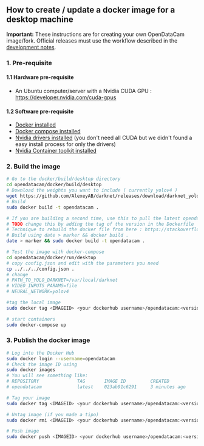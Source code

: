 ## How to create / update a docker image for a desktop machine

**Important:** These instructions are for creating your own OpenDataCam image/fork.
Official releases must use the workflow described in the [development notes](DEVELOPMENT_NOTES.md).

### 1. Pre-requisite

#### 1.1 Hardware pre-requisite

- An Ubuntu computer/server with a Nvidia CUDA GPU : https://developer.nvidia.com/cuda-gpus

#### 1.2 Software pre-requisite

- [Docker installed](https://docs.docker.com/install/linux/docker-ce/ubuntu/)
- [Docker compose installed](https://docs.docker.com/compose/install/)
- [Nvidia drivers installed](https://developer.nvidia.com/cuda-downloads) (you don't need all CUDA but we didn't found a easy install process for only the drivers)
- [Nvidia Container toolkit installed](https://github.com/NVIDIA/nvidia-docker)

### 2. Build the image

```bash
# Go to the docker/build/desktop directory
cd opendatacam/docker/build/desktop
# Download the weights you want to include ( currently yolov4 )
wget https://github.com/AlexeyAB/darknet/releases/download/darknet_yolo_v3_optimal/yolov4.weights
# Build
sudo docker build -t opendatacam .

# If you are building a second time, use this to pull the latest opendatacam code
# TODO change this by adding the tag of the version in the Dockerfile
# Technique to rebuild the docker file from here : https://stackoverflow.com/a/49831094/1228937
# Build using date > marker && docker build .
date > marker && sudo docker build -t opendatacam .

# Test the image with docker-compose
cd opendatacam/docker/run/desktop
# copy config.json and edit with the parameters you need
cp ../../../config.json .
# change
# PATH_TO_YOLO_DARKNET=/var/local/darknet
# VIDEO_INPUTS_PARAMS=file
# NEURAL_NETWORK=yolov4

#tag the local image
sudo docker tag <IMAGEID> <your dockerhub username>/opendatacam:<version>-desktop

# start containers
sudo docker-compose up
```

### 3. Publish the docker image

```bash
# Log into the Docker Hub
sudo docker login --username=opendatacam
# Check the image ID using
sudo docker images
# You will see something like:
# REPOSITORY              TAG       IMAGE ID         CREATED           SIZE
# opendatacam             latest    023ab91c6291     3 minutes ago     1.975 GB

# Tag your image
sudo docker tag <IMAGEID> <your dockerhub username>/opendatacam:<version>-desktop

# Untag image (if you made a tipo)
sudo docker rmi <IMAGEID> <your dockerhub username>/opendatacam:<version>-desktop

# Push image
sudo docker push <IMAGEID> <your dockerhub username>/opendatacam:<version>-desktop
```